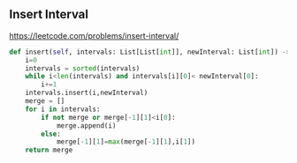 ## Insert Interval

https://leetcode.com/problems/insert-interval/

```python
def insert(self, intervals: List[List[int]], newInterval: List[int]) -> List[List[int]]:
    i=0
    intervals = sorted(intervals)
    while i<len(intervals) and intervals[i][0]< newInterval[0]:
        i+=1
    intervals.insert(i,newInterval)
    merge = []
    for i in intervals:
        if not merge or merge[-1][1]<i[0]:
            merge.append(i)
        else:
            merge[-1][1]=max(merge[-1][1],i[1])
    return merge
```
